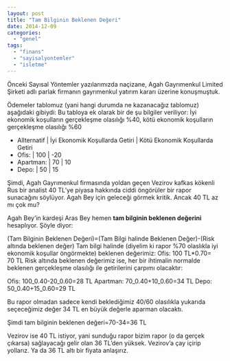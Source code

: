 ```yaml
---
layout: post
title: "Tam Bilginin Beklenen Değeri"
date: 2014-12-09
categories: 
  - "genel"
tags: 
  - "finans"
  - "sayisalyontemler"
  - "isletme"
---
```


Önceki Sayısal Yöntemler yazılarımızda naçizane, Agah Gayrımenkul Limited Şirketi adlı parlak firmanın gayrımenkul yatırım kararı üzerine konuşmuştuk.

Ödemeler tablomuz (yani hangi durumda ne kazanacağız tablomuz) aşağıdaki gibiydi: Bu tabloya ek olarak bir de şu bilgiler veriliyor: İyi ekonomik koşulların gerçekleşme olasılığı %40, kötü ekonomik koşulların gerçekleşme olasılığı %60

- Allternatif | İyi Ekonomik Koşullarda Getiri | Kötü Ekonomik Koşullarda Getiri
- Ofis: | 100 | -20
- Apartman: | 70 | 10
- Depo: | 50 | 15

Şimdi, Agah Gayrımenkul firmasında yoldan geçen Vezirov kafkas kökenli Rus bir analist 40 TL’ye piyasa hakkında ciddi öngörüler bir rapor sunacağını söylüyor. Agah Bey için geleceği görmek kritik. Ancak 40 TL az mı çok mu?

Agah Bey’in kardeşi Aras Bey hemen **tam bilginin beklenen değerini** hesaplıyor. Şöyle diyor:

(Tam Bilginin Beklenen Değeri)=(Tam Bilgi halinde Beklenen Değer)-(Risk altında beklenen değer) Tam bilgi halinde (diyelim ki rapor %70 olaslıkla iyi ekonomik koşullar öngörmekte) beklenen değerimiz: Ofis: 100 TL\*0.70= 70 TL Risk altında beklenen değerimiz ise, her bir ihtimalin normalde beklenen gerçekleşme olasılığı ile getirilerini çarpımı olacaktır:

Ofis: 100_0.40-20_0.60=28 TL Apartman: 70_0.40+10_0.60=34 TL Depo: 50_0.40+15_0.60=29 TL

Bu rapor olmadan sadece kendi beklediğimiz 40/60 olasılıkla yukarıda seçeceğimiz değer 34 TL en büyük değerle aparman olacaktı.

Şimdi tam bilginin beklenen değeri=70-34=36 TL

Vezirov ise 40 TL istiyor, yani sunduğu rapor bizim rapor (o da gerçek çıkarsa) sağlayacağı gelir olan 36 TL’den yüksek. Vezirov’a çay içirip yollarız. Ya da 36 TL altı bir fiyata anlaşırız.
